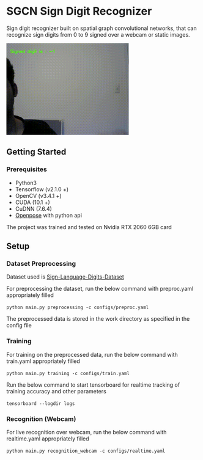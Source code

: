 # SGCN Sign Digit Recognizer

Sign digit recognizer built on spatial graph convolutional networks, that can recognize sign digits 
from 0 to 9 signed over a webcam or static images.

![Demo](demos/demo.gif)

## Getting Started
### Prerequisites
+ Python3
+ Tensorflow (v2.1.0 +)
+ OpenCV (v3.4.1 +)
+ CUDA (10.1 +)
+ CuDNN (7.6.4)
+ [Openpose](https://github.com/CMU-Perceptual-Computing-Lab/openpose) with python api

The project was trained and tested on Nvidia RTX 2060 6GB card

## Setup
### Dataset Preprocessing

Dataset used is [Sign-Language-Digits-Dataset](https://github.com/ardamavi/Sign-Language-Digits-Dataset)

For preprocessing the dataset, run the below command with preproc.yaml appropriately filled

```python main.py preprocessing -c configs/preproc.yaml```

The preprocessed data is stored in the work directory as specified in the config file

### Training

For training on the preprocessed data, run the below command with train.yaml appropriately filled

```python main.py training -c configs/train.yaml```

Run the below command to start tensorboard for realtime tracking of training accuracy and other parameters

```tensorboard --logdir logs```

### Recognition (Webcam)

For live recognition over webcam, run the below command with realtime.yaml appropriately filled

```python main.py recognition_webcam -c configs/realtime.yaml```